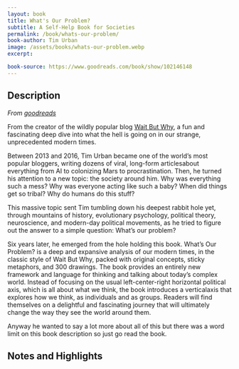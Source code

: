 ```yaml
---
layout: book
title: What's Our Problem?
subtitle: A Self-Help Book for Societies
permalink: /book/whats-our-problem/
book-author: Tim Urban
image: /assets/books/whats-our-problem.webp
excerpt: 

book-source: https://www.goodreads.com/book/show/102146148
---
```


## Description

<i>From [goodreads](https://www.goodreads.com/book/show/102146148)</i>

From the creator of the wildly popular blog [Wait But Why](https://waitbutwhy.com/), a fun and fascinating deep dive into what the hell is going on in our strange, unprecedented modern times.

Between 2013 and 2016, Tim Urban became one of the world’s most popular bloggers, writing dozens of viral, long-form articlesabout everything from AI to colonizing Mars to procrastination. Then, he turned his attention to a new topic: the society around him. Why was everything such a mess? Why was everyone acting like such a baby? When did things get so tribal? Why do humans do this stuff?

This massive topic sent Tim tumbling down his deepest rabbit hole yet, through mountains of history, evolutionary psychology, political theory, neuroscience, and modern-day political movements, as he tried to figure out the answer to a simple question: What’s our problem?

Six years later, he emerged from the hole holding this book. What’s Our Problem? is a deep and expansive analysis of our modern times, in the classic style of Wait But Why, packed with original concepts, sticky metaphors, and 300 drawings. The book provides an entirely new framework and language for thinking and talking about today’s complex world. Instead of focusing on the usual left-center-right horizontal political axis, which is all about what we think, the book introduces a verticalaxis that explores how we think, as individuals and as groups. Readers will find themselves on a delightful and fascinating journey that will ultimately change the way they see the world around them.

Anyway he wanted to say a lot more about all of this but there was a word limit on this book description so just go read the book.

## Notes and Highlights

